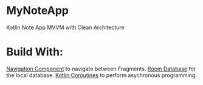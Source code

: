 # MyNoteApp
Kotlin Note App MVVM with Clean Architecture

# Build With:
[Navigation Component](https://developer.android.com/guide/navigation?gclsrc=ds&gclsrc=ds) to navigate between Fragments.
[Room Database](https://developer.android.com/training/data-storage/room) for the local database.
[Kotlin Coroutines](https://developer.android.com/kotlin/coroutines?gclsrc=ds&gclsrc=ds) to perform asychronous programming.
